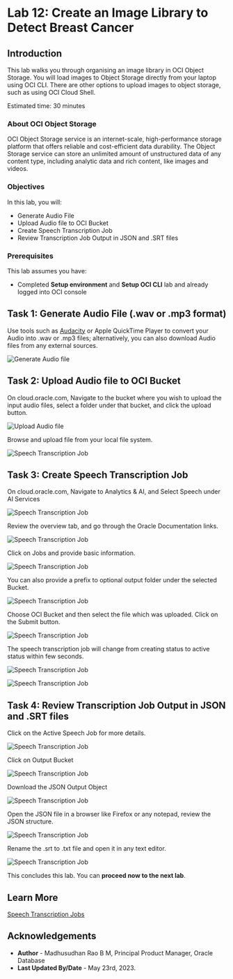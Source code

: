# Lab 12: Create an Image Library to Detect Breast Cancer

## Introduction

This lab walks you through organising an image library in OCI Object Storage. You will load images to Object Storage directly from your laptop using OCI CLI. There are other options to upload images to object storage, such as using OCI Cloud Shell.
 
Estimated time: 30 minutes

### About OCI Object Storage

OCI Object Storage service is an internet-scale, high-performance storage platform that offers reliable and cost-efficient data durability. The Object Storage service can store an unlimited amount of unstructured data of any content type, including analytic data and rich content, like images and videos.

### Objectives

In this lab, you will:
 
* Generate Audio File
* Upload Audio file to OCI Bucket 
* Create Speech Transcription Job
* Review Transcription Job Output in JSON and .SRT files

### Prerequisites

This lab assumes you have:

* Completed **Setup environment** and **Setup OCI CLI** lab and already logged into OCI console

## Task 1: Generate Audio File (.wav or .mp3 format)  

Use tools such as [Audacity](https://www.audacityteam.org/download/) or Apple QuickTime Player to convert your Audio into .wav or .mp3 files; alternatively, you can also download Audio files from any external sources. 

![Generate Audio file](images/audacity.png " ")
 
## Task 2: Upload Audio file to OCI Bucket

On cloud.oracle.com, Navigate to the bucket where you wish to upload the input audio files, select a folder under that bucket, and click the upload button.

![Upload Audio file](images/upload-file-001.png " ")

Browse and upload file from your local file system.

![Speech Transcription Job](images/upload-file-002.png " ")

## Task 3: Create Speech Transcription Job

On cloud.oracle.com, Navigate to Analytics & AI, and Select Speech under AI Services
 
![Speech Transcription Job](images/speech-transcription-000.png " ")

Review the overview tab, and go through the Oracle Documentation links. 

![Speech Transcription Job](images/speech-transcription-021.png " ")

Click on Jobs and provide basic information. 

![Speech Transcription Job](images/speech-transcription-023.png " ")

You can also provide a prefix to optional output folder under the selected Bucket.

![Speech Transcription Job](images/speech-transcription-024.png " ")

Choose OCI Bucket and then select the file which was uploaded. Click on the Submit button.

![Speech Transcription Job](images/speech-transcription-025.png " ")

The speech transcription job will change from creating status to active status within few seconds.
 
![Speech Transcription Job](images/speech-transcription-026.png " ")

![Speech Transcription Job](images/speech-transcription-022.png " ")

## Task 4: Review Transcription Job Output in JSON and .SRT files

Click on the Active Speech Job for more details.

![Speech Transcription Job](images/speech-transcription-027.png " ")

Click on Output Bucket

![Speech Transcription Job](images/speech-transcription-028.png " ")

Download the JSON Output Object

![Speech Transcription Job](images/speech-transcription-029.png " ")

Open the JSON file in a browser like Firefox or any notepad, review the JSON structure.

![Speech Transcription Job](images/speech-transcription-031.png " ")

Rename the .srt to .txt file and open it in any text editor.

![Speech Transcription Job](images/speech-transcription-030.png " ")
 

This concludes this lab. You can **proceed now to the next lab**.

## Learn More

[Speech Transcription Jobs](https://docs.oracle.com/en-us/iaas/Content/speech/using/create-trans-job.htm) 
 
## Acknowledgements

* **Author** - Madhusudhan Rao B M, Principal Product Manager, Oracle Database
* **Last Updated By/Date** - May 23rd, 2023.
